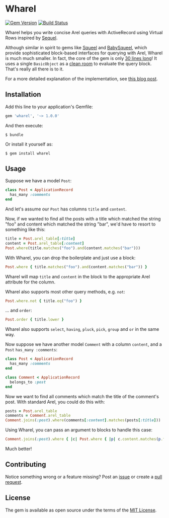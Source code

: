# Wharel

[![Gem Version](https://badge.fury.io/rb/wharel.svg)][gem]
[![Build Status](https://github.com/shioyama/wharel/actions/workflows/ruby.yml/badge.svg)][actions]

[gem]: https://rubygems.org/gems/wharel
[actions]: https://github.com/shioyama/wharel/actions

Wharel helps you write concise Arel queries with ActiveRecord using Virtual
Rows inspired by
[Sequel](http://sequel.jeremyevans.net/rdoc/files/doc/virtual_rows_rdoc.html).

Although similar in spirit to gems like
[Squeel](https://github.com/activerecord-hackery/squeel) and
[BabySqueel](https://github.com/rzane/baby_squeel), which provide sophisticated
block-based interfaces for querying with Arel, Wharel is much much smaller. In
fact, the core of the gem is only [30 lines
long](https://github.com/shioyama/wharel/blob/master/lib/wharel.rb)! It uses a
single `BasicObject` as a [clean
room](https://www.sethvargo.com/the-cleanroom-pattern/) to evaluate
the query block. That's really all there is to it.

For a more detailed explanation of the implementation, see [this blog
post](https://dejimata.com/2018/5/30/arel-with-wharel).

## Installation

Add this line to your application's Gemfile:

```ruby
gem 'wharel', '~> 1.0.0'
```

And then execute:

    $ bundle

Or install it yourself as:

    $ gem install wharel

## Usage

Suppose we have a model `Post`:

```ruby
class Post < ApplicationRecord
  has_many :comments
end
```

And let's assume our `Post` has columns `title` and `content`.

Now, if we wanted to find all the posts with a title which matched the string
"foo" and content which matched the string "bar", we'd have to resort to
something like this:

```ruby
title = Post.arel_table[:title]
content = Post.arel_table[:content]
Post.where(title.matches("foo").and(content.matches("bar")))
```

With Wharel, you can drop the boilerplate and just use a block:

```ruby
Post.where { title.matches("foo").and(content.matches("bar")) }
```

Wharel will map `title` and `content` in the block to the appropriate Arel
attribute for the column.

Wharel also supports most other query methods, e.g. `not`:

```ruby
Post.where.not { title.eq("foo") }
```

... and `order`:

```ruby
Post.order { title.lower }
```

Wharel also supports `select`, `having`, `pluck`, `pick`, `group` and `or` in the same way.

Now suppose we have another model `Comment` with a column `content`, and a
`Post` `has_many :comments`:

```ruby
class Post < ApplicationRecord
  has_many :comments
end

class Comment < ApplicationRecord
  belongs_to :post
end
```

Now we want to find all comments which match the title of the comment's post.
With standard Arel, you could do this with:

```ruby
posts = Post.arel_table
comments = Comment.arel_table
Comment.joins(:post).where(comments[:content].matches(posts[:title]))
```

Using Wharel, you can pass an argument to blocks to handle this case:

```ruby
Comment.joins(:post).where { |c| Post.where { |p| c.content.matches(p.title) } }
```

Much better!

## Contributing

Notice something wrong or a feature missing? Post an
[issue](https://github.com/shioyama/wharel/issues) or create a [pull
request](https://github.com/shioyama/wharel/pulls).

## License

The gem is available as open source under the terms of the [MIT License](https://opensource.org/licenses/MIT).
